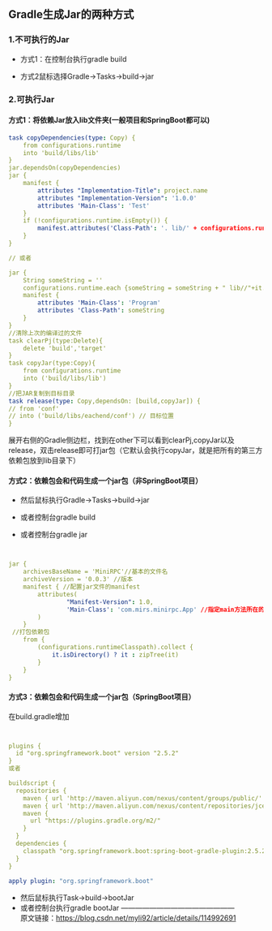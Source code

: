 ## Gradle生成Jar的两种方式

### 1.不可执行的Jar

- 方式1：在控制台执行gradle  build
                   
- 方式2鼠标选择Gradle->Tasks->build->jar
                        

### 2.可执行Jar
#### 方式1：将依赖Jar放入lib文件夹(一般项目和SpringBoot都可以)
```yaml
task copyDependencies(type: Copy) {
    from configurations.runtime
    into 'build/libs/lib'
}
jar.dependsOn(copyDependencies)
jar {
    manifest {
        attributes "Implementation-Title": project.name
        attributes "Implementation-Version": '1.0.0'
        attributes 'Main-Class': 'Test'
    }
    if (!configurations.runtime.isEmpty()) {
        manifest.attributes('Class-Path': '. lib/' + configurations.runtime.collect { it.name }.join(' lib/'))
    }
}

// 或者 

jar {
    String someString = ''
    configurations.runtime.each {someString = someString + " lib//"+it.name}
    manifest {
        attributes 'Main-Class': 'Program'
        attributes 'Class-Path': someString
    }
}
//清除上次的编译过的文件
task clearPj(type:Delete){
    delete 'build','target'
}
task copyJar(type:Copy){
    from configurations.runtime
    into ('build/libs/lib')
}
//把JAR复制到目标目录
task release(type: Copy,dependsOn: [build,copyJar]) {
// from 'conf'
// into ('build/libs/eachend/conf') // 目标位置
}
```
展开右侧的Gradle侧边栏，找到在other下可以看到clearPj,copyJar以及release，双击release即可打jar包（它默认会执行copyJar，就是把所有的第三方依赖包放到lib目录下）

#### 方式2：依赖包会和代码生成一个jar包（非SpringBoot项目）
- 然后鼠标执行Gradle->Tasks->build->jar

- 或者控制台gradle build

- 或者控制台gradle jar
```yaml


jar {
    archivesBaseName = 'MiniRPC'//基本的文件名
    archiveVersion = '0.0.3' //版本
    manifest { //配置jar文件的manifest
        attributes(
                "Manifest-Version": 1.0,
                'Main-Class': 'com.mirs.minirpc.App' //指定main方法所在的文件
        )
    }
 //打包依赖包
    from {
        (configurations.runtimeClasspath).collect {
            it.isDirectory() ? it : zipTree(it)
        }
    }
}
```

#### 方式3：依赖包会和代码生成一个jar包（SpringBoot项目）
在build.gradle增加
```yaml


plugins {
  id "org.springframework.boot" version "2.5.2"
}
或者

buildscript {
  repositories {
    maven { url 'http://maven.aliyun.com/nexus/content/groups/public/' 
    maven { url 'http://maven.aliyun.com/nexus/content/repositories/jcenter' }
    maven {
      url "https://plugins.gradle.org/m2/"
    }
  }
  dependencies {
    classpath "org.springframework.boot:spring-boot-gradle-plugin:2.5.2"
  }
}
 
apply plugin: "org.springframework.boot"
```
- 然后鼠标执行Task->build->bootJar
- 或者控制台执行gradle bootJar
————————————————   
原文链接：https://blog.csdn.net/myli92/article/details/114992691